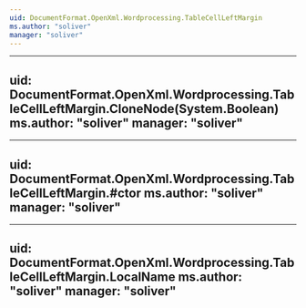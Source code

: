 ```yaml
---
uid: DocumentFormat.OpenXml.Wordprocessing.TableCellLeftMargin
ms.author: "soliver"
manager: "soliver"
---
```


---
uid: DocumentFormat.OpenXml.Wordprocessing.TableCellLeftMargin.CloneNode(System.Boolean)
ms.author: "soliver"
manager: "soliver"
---

---
uid: DocumentFormat.OpenXml.Wordprocessing.TableCellLeftMargin.#ctor
ms.author: "soliver"
manager: "soliver"
---

---
uid: DocumentFormat.OpenXml.Wordprocessing.TableCellLeftMargin.LocalName
ms.author: "soliver"
manager: "soliver"
---
